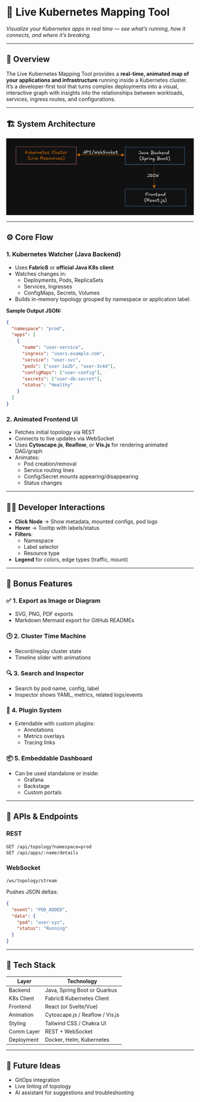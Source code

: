 
# 🚀 Live Kubernetes Mapping Tool

_Visualize your Kubernetes apps in real time — see what’s running, how it connects, and where it’s breaking._

---

## 📘 Overview

The Live Kubernetes Mapping Tool provides a **real-time, animated map of your applications and infrastructure** running inside a Kubernetes cluster. It’s a developer-first tool that turns complex deployments into a visual, interactive graph with insights into the relationships between workloads, services, ingress routes, and configurations.

---

## 🏗️ System Architecture

![System Architecture](docs/img.png)

---

## ⚙️ Core Flow

### 1. Kubernetes Watcher (Java Backend)

- Uses **Fabric8** or **official Java K8s client**
- Watches changes in:
  - Deployments, Pods, ReplicaSets
  - Services, Ingresses
  - ConfigMaps, Secrets, Volumes
- Builds in-memory topology grouped by namespace or application label.

**Sample Output JSON:**
```json
{
  "namespace": "prod",
  "apps": [
    {
      "name": "user-service",
      "ingress": "users.example.com",
      "service": "user-svc",
      "pods": ["user-1a2b", "user-3c4d"],
      "configMaps": ["user-config"],
      "secrets": ["user-db-secret"],
      "status": "Healthy"
    }
  ]
}
```

### 2. Animated Frontend UI

- Fetches initial topology via REST
- Connects to live updates via WebSocket
- Uses **Cytoscape.js**, **Reaflow**, or **Vis.js** for rendering animated DAG/graph
- Animates:
  - Pod creation/removal
  - Service routing lines
  - Config/Secret mounts appearing/disappearing
  - Status changes

---

## 🧑‍💻 Developer Interactions

- **Click Node** → Show metadata, mounted configs, pod logs
- **Hover** → Tooltip with labels/status
- **Filters**:
  - Namespace
  - Label selector
  - Resource type
- **Legend** for colors, edge types (traffic, mount)

---

## 🧩 Bonus Features

### ✅ 1. Export as Image or Diagram
- SVG, PNG, PDF exports
- Markdown Mermaid export for GitHub READMEs

### 🕒 2. Cluster Time Machine
- Record/replay cluster state
- Timeline slider with animations

### 🔍 3. Search and Inspector
- Search by pod name, config, label
- Inspector shows YAML, metrics, related logs/events

### 🧩 4. Plugin System
- Extendable with custom plugins:
  - Annotations
  - Metrics overlays
  - Tracing links

### 📦 5. Embeddable Dashboard
- Can be used standalone or inside:
  - Grafana
  - Backstage
  - Custom portals

---

## 🔌 APIs & Endpoints

### REST
```http
GET /api/topology?namespace=prod
GET /api/apps/:name/details
```

### WebSocket
```ws
/ws/topology/stream
```
Pushes JSON deltas:
```json
{
  "event": "POD_ADDED",
  "data": {
    "pod": "user-xyz",
    "status": "Running"
  }
}
```

---

## 🧱 Tech Stack

| Layer       | Technology                         |
|-------------|------------------------------------|
| Backend     | Java, Spring Boot or Quarkus       |
| K8s Client  | Fabric8 Kubernetes Client          |
| Frontend    | React (or Svelte/Vue)              |
| Animation   | Cytoscape.js / Reaflow / Vis.js    |
| Styling     | Tailwind CSS / Chakra UI           |
| Comm Layer  | REST + WebSocket                   |
| Deployment  | Docker, Helm, Kubernetes           |

---

## 🚀 Future Ideas

- GitOps integration
- Live linting of topology
- AI assistant for suggestions and troubleshooting
